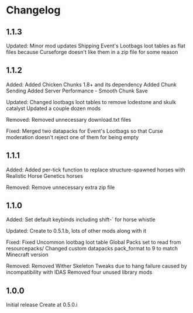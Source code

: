# Changelog

## 1.1.3
Updated:
Minor mod updates
Shipping Event's Lootbags loot tables as flat files because Curseforge doesn't like them in a zip file for some reason


## 1.1.2
Added:
Added Chicken Chunks 1.8+ and its dependency
Added Chunk Sending
Added Server Performance - Smooth Chunk Save

Updated:
Changed lootbags loot tables to remove lodestone and skulk catalyst
Updated a couple dozen mods

Removed:
Removed unnecessary download.txt files

Fixed:
Merged two datapacks for Event's Lootbags so that Curse moderation doesn't reject one of them for being empty


## 1.1.1
Added:
Added per-tick function to replace structure-spawned horses with Realistic Horse Genetics horses

Removed:
Remove unnecessary extra zip file


## 1.1.0
Added:
Set default keybinds including shift-` for horse whistle

Updated:
Create to 0.5.1.b, lots of other mods along with it

Fixed:
Fixed Uncommon lootbag loot table
Global Packs set to read from resourcepacks/
Changed custom datapacks pack_format to 9 to match Minecraft version

Removed:
Removed Wither Skeleton Tweaks due to hang failure caused by incompatibility with IDAS
Removed four unused library mods

## 1.0.0
Initial release
Create at 0.5.0.i
